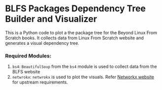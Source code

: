 # BLFS Packages Dependency Tree Builder and Visualizer  
This is a Python code to plot a the package tree for the Beyond Linux From Scratch books.
It collects data from Linux From Scratch website and generates a visual dependency tree.

### Required Modules:
1. `bs4`: `BeautifulSoup` from the `bs4` module is used to collect data from the BLFS website
2. `netwrokx`: `netwrokx` is used to plot the visuals. Refer [Networkx website](https://networkx.readthedocs.org/en/stable/index.html) for upstream requirements.

